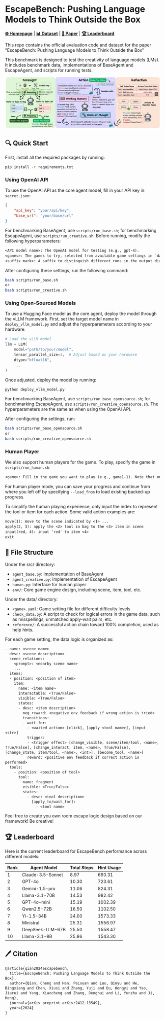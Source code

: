 # EscapeBench: Pushing Language Models to Think Outside the Box
[**🌐 Homepage**](https://qiancheng0.github.io/files/escapebench/index.html) | [**📊 Dataset**](https://github.com/qiancheng0/EscapeBench/tree/main/data) | [**📖 Paper**](https://arxiv.org/pdf/2412.13549) | [**🏆 Leaderboard**](https://github.com/qiancheng0/EscapeBench/tree/main?tab=readme-ov-file#-leaderboard)

This repo contains the official evaluation code and dataset for the paper "EscapeBench: Pushing Language Models to Think Outside the Box"

This benchmark is designed to test the creativity of language models (LMs). It includes benchmark data, implementations of BaseAgent and EscapeAgent, and scripts for running tests.

![AgentDesign](assets/agent_design.png)

## 🔍 Quick Start
First, install all the required packages by running:
```bash
pip install -r requirements.txt
```

### Using OpenAI API
To use the OpenAI API as the core agent model, fill in your API key in `secret.json`:
```json
{
    "api_key": "your/api/key",
    "base_url": "your/base/url"
}
```

For benchmarking BaseAgent, use `scripts/run_base.sh`; for benchmarking EscapeAgent, use `scripts/run_creative.sh`. Before running, modify the following hyperparameters:
```txt
<API model name>: The OpenAI model for testing (e.g., gpt-4).
<games>: The games to try, selected from available game settings in `data/<game>.yaml` (supports multiple games, e.g., game2-1, game2-3-hard).
<suffix mark>: A suffix to distinguish different runs in the output directory.
```

After configuring these settings, run the following command:
```bash
bash scripts/run_base.sh
or
bash scripts/run_creative.sh
```

### Using Open-Sourced Models
To use a Hugging Face model as the core agent, deploy the model through the vLLM framework. First, set the target model name in `deploy_vllm_model.py` and adjust the hyperparameters according to your hardware:
```python
# Load the vLLM model
llm = LLM(
    model="path/to/your/model",
    tensor_parallel_size=1,  # Adjust based on your hardware
    dtype="bfloat16",
    ...
)
```
Once adjusted, deploy the model by running:
```bash
python deploy_vllm_model.py
```

For benchmarking BaseAgent, use `scripts/run_base_opensource.sh`; for benchmarking EscapeAgent, use `scripts/run_creative_opensource.sh`. The hyperparameters are the same as when using the OpenAI API.

After configuring the settings, run:
```bash
bash scripts/run_base_opensource.sh
or
bash scripts/run_creative_opensource.sh
```

### Human Player
We also support human players for the game. To play, specify the game in `scripts/run_human.sh`:
```txt
<game>: Fill in the game you want to play (e.g., game1-1). Note that only one single paly is supported.
```

For human player mode, you can save your progress and continue from where you left off by specifying `--load_from` to load existing backed-up progress.

To simplify the human playing experience, only input the index to represent the tool or item for each action. Some valid action examples are:
```txt
move(1): move to the scene indicated by <1> ...
apply(2, 3): apply the <2> tool in bag to the <3> item in scene
input(red, 4): input 'red' to item <4>
exit
```

## 📖 File Structure
Under the src/ directory:
* `agent_base.py`: Implementation of BaseAgent
* `agent_creative.py`: Implementation of EscapeAgent
* `human.py`: Interface for human player
* `env/`: Core game engine design, including scene, item, tool, etc.

Under the data/ directory:
* `<game>.yaml`: Game setting file for different difficulty levels
* `check_data.py`: A script to check for logical errors in the game data, such as misspellings, unmatched apply-wait pairs, etc.
* `reference/`: A successful action chain toward 100% completion, used as help hints.

For each game setting, the data logic is organized as:
```
- name: <scene name>
  desc: <scene description>
  scene_relations:
    <prompt>: <nearby scene name>
    ...
  items: 
  - position: <position of item>
    item:
      name: <item name>
      interactable: <True/False>
      visible: <True/False>
      states:
      - desc: <item description>
        neg_reward: <negative env feedback if wrong action is tried>
        transitions:
        - wait_for:
          - <waited action> [click], [apply <tool name>], [input <str>]
          trigger:
          - <trigger effect> [change_visible, scene/item/tool, <name>, True/False], [change_interact, item, <name>, True/False], [change_state, item/tool, <name>, <int>], [become_tool, <name>]
          reward: <positive env feedback if correct action is performed>
  tools:
    - position: <position of tool>
      tool:
        name: fragment
        visible: <True/False>
        states:
          - desc: <tool description>
            [apply_to/wait_for]:
              - <tool name>
```
Feel free to create you own room escape logic design based on our framework! Be creative!

## 🏆 Leaderboard
Here is the current leaderboard for EscapeBench performance across different models:

| Rank | Agent Model           | Total Steps | Hint Usage |
|------|-----------------------|-------------|------------|
| 1    | Claude-3.5-Sonnet     | 8.97        | 690.31     |
| 2    | GPT-4o                | 10.30       | 723.61     |
| 3    | Gemini-1.5-pro        | 11.06       | 824.31     |
| 4    | Llama-3.1-70B         | 14.53       | 982.42     |
| 5    | GPT-4o-mini           | 15.19       | 1002.39    |
| 6    | Qwen2.5-72B           | 16.50       | 1102.50    |
| 7    | Yi-1.5-34B            | 24.00       | 1573.33    |
| 8    | Ministral             | 25.31       | 1556.97    |
| 9    | DeepSeek-LLM-67B      | 25.50       | 1558.47    |
| 10   | Llama-3.1-8B          | 25.86       | 1543.30    |

## 🖊️ Citation
```text
@article{qian2024escapebench,
  title={EscapeBench: Pushing Language Models to Think Outside the Box},
  author={Qian, Cheng and Han, Peixuan and Luo, Qinyu and He, Bingxiang and Chen, Xiusi and Zhang, Yuji and Du, Hongyi and Yao, Jiarui and Yang, Xiaocheng and Zhang, Denghui and Li, Yunzhu and Ji, Heng},
  journal={arXiv preprint arXiv:2412.13549},
  year={2024}
}
```